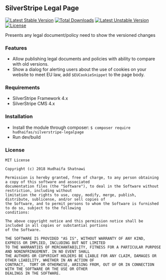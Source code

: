 ## SilverStripe Legal Page

[![Latest Stable Version](https://poser.pugx.org/hudhaifas/silverstripe-legalpage/v/stable)](https://packagist.org/packages/hudhaifas/silverstripe-legalpage) [![Total Downloads](https://poser.pugx.org/hudhaifas/silverstripe-legalpage/downloads)](https://packagist.org/packages/hudhaifas/silverstripe-legalpage) [![Latest Unstable Version](https://poser.pugx.org/hudhaifas/silverstripe-legalpage/v/unstable)](https://packagist.org/packages/hudhaifas/silverstripe-legalpage) [![License](https://poser.pugx.org/hudhaifas/silverstripe-legalpage/license)](https://packagist.org/packages/hudhaifas/silverstripe-legalpage)

Presents any legal document/policy need to show the versioned changes

### Features
- Allow publishing legal documents and policies with ability to compare with old versions.
- Show a dialog for alerting users about the use of cookies on your website to meet EU law, add `$EUCookieSnippet` to the page body.

### Requirements
- SilverStripe Framework 4.x
- SilverStripe CMS 4.x

### Installation
- Install the module through composer:
`$ composer require hudhaifas/silverstripe-legalpage`
- Run dev/build

### License

    MIT License

    Copyright (c) 2018 Hudhaifa Shatnawi

    Permission is hereby granted, free of charge, to any person obtaining a copy of this software and associated 
    documentation files (the "Software"), to deal in the Software without restriction, including without 
    limitation the rights to use, copy, modify, merge, publish, distribute, sublicense, and/or sell copies of 
    the Software, and to permit persons to whom the Software is furnished to do so, subject to the following
    conditions:

    The above copyright notice and this permission notice shall be included in all copies or substantial portions 
    of the Software.

    THE SOFTWARE IS PROVIDED "AS IS", WITHOUT WARRANTY OF ANY KIND, EXPRESS OR IMPLIED, INCLUDING BUT NOT LIMITED 
    TO THE WARRANTIES OF MERCHANTABILITY, FITNESS FOR A PARTICULAR PURPOSE AND NONINFRINGEMENT. IN NO EVENT SHALL 
    THE AUTHORS OR COPYRIGHT HOLDERS BE LIABLE FOR ANY CLAIM, DAMAGES OR OTHER LIABILITY, WHETHER IN AN ACTION OF 
    CONTRACT,  TORT OR OTHERWISE, ARISING FROM, OUT OF OR IN CONNECTION WITH THE SOFTWARE OR THE USE OR OTHER 
    DEALINGS IN THE SOFTWARE.


   [github.com]: <http://github.com/hudhaifas/silverstripe-legalpage/issues>
